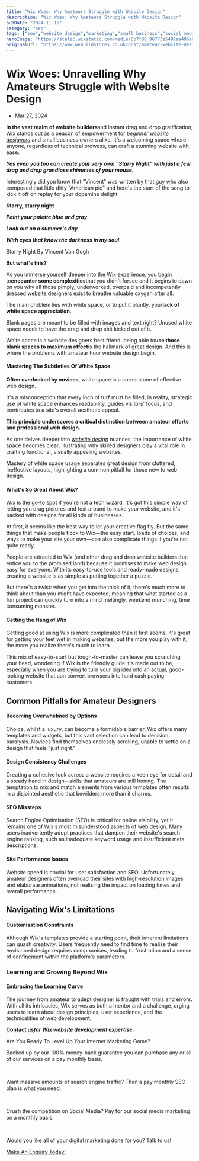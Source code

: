 ```yaml
---
title: "Wix Woes: Why Amateurs Struggle with Website Design"
description: "Wix Woes: Why Amateurs Struggle with Website Design"
pubDate: "2024-11-16"
category: "seo"
tags: ["seo","website design","marketing","small business","social media"]
heroImage: "https://static.wixstatic.com/media/6b7f88_96773e5492aa496eb14c00f65d3d54a3~mv2.jpg/v1/fill/w_740,h_420,al_c,q_90,usm_0.66_1.00_0.01,enc_avif,quality_auto/6b7f88_96773e5492aa496eb14c00f65d3d54a3~mv2.jpg"
originalUrl: "https://www.webuildstores.co.uk/post/amateur-website-design"
---
```



# Wix Woes: Unravelling Why Amateurs Struggle with Website Design

 * Mar 27, 2024


**In the vast realm of website builders**and instant drag and drop gratification, Wix stands out as a beacon of empowerment for [_beginner website designers_](https://www.webuildstores.co.uk/wix-review) and small business owners alike. It's a welcoming space where anyone, regardless of technical prowess, can craft a stunning website with ease. 

 
**_Yes even you too can create your very own "Starry Night" with just a few drag and drop grandiose shimmies of your mouse._**

 
Interestingly did you know that "Vincent" was written by that guy who also composed that little ditty "American pie" and here's the start of the song to kick it off on replay for your dopamine delight:

 
**Starry, starry night**

**_Paint your palette blue and gray_**

**_Look out on a summer's day_**

**_With eyes that know the darkness in my soul_**

 
Starry Night By Vincent Van Gogh

 
**But what's this?**

 
As you immerse yourself deeper into the Wix experience, you begin to**encounter some complexities**that you didn't forsee and it begins to dawn on you why all those pimply, underworked, overpaid and incompetently dressed website designers exist to breathe valuable oxygen after all.

 
The main problem lies with white space, or to put it bluntly, your**lack of white space appreciation**. 

 
Blank pages are meant to be filled with images and text right? Unused white space needs to have the drag and drop shit kicked out of it. 

 
White space is a website designers best friend. being able to**use those blank spaces to maximum effect**is the hallmark of great design. And this is where the problems with amateur hour website design begin.

 
#### Mastering The Subtleties Of White Space

 
**Often overlooked by novices**, white space is a cornerstone of effective web design. 

 
It's a misconception that every inch of turf must be filled; in reality, strategic use of white space enhances readability, guides visitors' focus, and contributes to a site's overall aesthetic appeal.

**This principle underscores a critical distinction between amateur efforts and professional web design.**

 
As one delves deeper into [_website design_](https://www.webuildstores.co.uk/website-design) nuances, the importance of white space becomes clear, illustrating why skilled designers play a vital role in crafting functional, visually appealing websites.

Mastery of white space usage separates great design from cluttered, ineffective layouts, highlighting a common pitfall for those new to web design.

 
#### What's So Great About Wix?

Wix is the go-to spot if you're not a tech wizard. It's got this simple way of letting you drag pictures and text around to make your website, and it's packed with designs for all kinds of businesses. 

 
At first, it seems like the best way to let your creative flag fly. But the same things that make people flock to Wix—the easy start, loads of choices, and ways to make your site your own—can also complicate things if you're not quite ready.

 
People are attracted to Wix (and other drag and drop website builders that entice you to the promised land) because it promises to make web design easy for everyone. With its easy-to-use tools and ready-made designs, creating a website is as simple as putting together a puzzle. 

 
But there's a twist: when you get into the thick of it, there's much more to think about than you might have expected, meaning that what started as a fun project can quickly turn into a mind meltingly, weekend munching, time consuming monster.

 
#### Getting the Hang of Wix

Getting good at using Wix is more complicated than it first seems. It's great for getting your feet wet in making websites, but the more you play with it, the more you realize there's much to learn. 

 
This mix of easy-to-start but tough-to-master can leave you scratching your head, wondering if Wix is the friendly guide it's made out to be, especially when you are trying to turn your big idea into an actual, good-looking website that can convert browsers into hard cash paying customers.

 
## Common Pitfalls for Amateur Designers

#### Becoming Overwhelmed by Options

Choice, whilst a luxury, can become a formidable barrier. Wix offers many templates and widgets, but this vast selection can lead to decision paralysis. Novices find themselves endlessly scrolling, unable to settle on a design that feels "just right."

 
#### Design Consistency Challenges

Creating a cohesive look across a website requires a keen eye for detail and a steady hand in design—skills that amateurs are still honing. The temptation to mix and match elements from various templates often results in a disjointed aesthetic that bewilders more than it charms.

 
#### SEO Missteps

Search Engine Optimisation (SEO) is critical for online visibility, yet it remains one of Wix's most misunderstood aspects of web design. Many users inadvertently adopt practices that dampen their website's search engine ranking, such as inadequate keyword usage and insufficient meta descriptions.

 
#### Site Performance Issues

Website speed is crucial for user satisfaction and SEO. Unfortunately, amateur designers often overload their sites with high-resolution images and elaborate animations, not realising the impact on loading times and overall performance.

 
## Navigating Wix's Limitations

#### Customisation Constraints

Although Wix's templates provide a starting point, their inherent limitations can quash creativity. Users frequently need to find time to realise their envisioned design requires compromises, leading to frustration and a sense of confinement within the platform's parameters.

 
### Learning and Growing Beyond Wix

#### Embracing the Learning Curve

The journey from amateur to adept designer is fraught with trials and errors. With all its intricacies, Wix serves as both a mentor and a challenge, urging users to learn about design principles, user experience, and the technicalities of web development.

 
[**__Contact us__**](https://www.webuildstores.co.uk/contact)**_for Wix website development expertise._**


Are You Ready To Level Up Your Internet Marketing Game?

Backed up by our 100% money-back guarantee you can purchase any or all of our services on a pay monthly basis.

​

Want massive amounts of search engine traffic? Then a pay monthly SEO plan is what you need.

​

Crush the competition on Social Media? Pay for our social media marketing on a monthly basis.

​

Would you like all of your digital marketing done for you? Talk to us!

[Make An Enquiry Today!](https://www.webuildstores.co.uk/contact)
